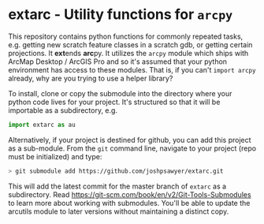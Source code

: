# extarc - Utility functions for `arcpy`

This repository contains python functions for commonly repeated tasks, e.g. getting new scratch feature classes in a scratch gdb, or getting certain projections. It **ext**ends **arc**py. It utilizes the `arcpy` module which ships with ArcMap Desktop / ArcGIS Pro and so it's assumed that your python environment has access to these modules. That is, if you can't `import arcpy` already, why are you trying to use a helper library?

To install, clone or copy the submodule into the directory where your python code lives for your project. It's structured so that it will be importable as a subdirectory, e.g.

```python
import extarc as au
```

Alternatively, if your project is destined for github, you can add this project as a sub-module. From the `git` command line, navigate to your project (repo must be initialized) and type:

```bash
> git submodule add https://github.com/joshpsawyer/extarc.git
```

This will add the latest commit for the master branch of `extarc` as a subdirectory. Read https://git-scm.com/book/en/v2/Git-Tools-Submodules to learn more about working with submodules. You'll be able to update the arcutils module to later versions without maintaining a distinct copy.
